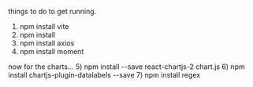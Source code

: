 things to do to get running.
1) npm install vite
2) npm install
3) npm install axios
4) npm install moment

now for the charts...
5) npm install --save react-chartjs-2 chart.js
6) npm install chartjs-plugin-datalabels --save
7) npm install regex